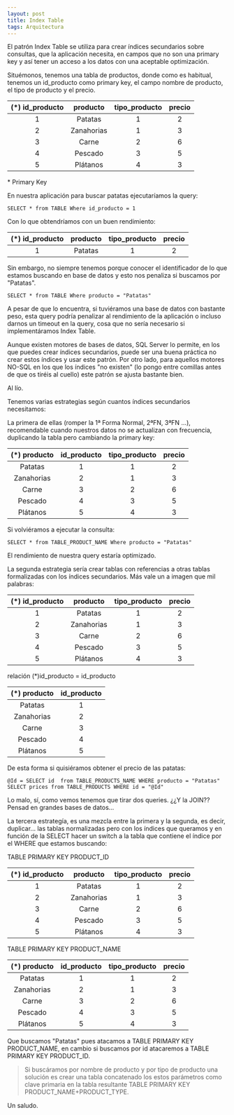 ```yaml
---
layout: post
title: Index Table
tags: Arquitectura
---
```


El patrón Index Table se utiliza para crear índices secundarios sobre consultas, que la aplicación necesita, en campos que no son una primary key y así tener un acceso a los datos con una aceptable optimización.

Situémonos, tenemos una tabla de productos, donde como es habitual, tenemos un id_producto como primary key, el campo nombre de producto, el tipo de producto y el precio.

|(*) id_producto|producto|tipo_producto|precio|
|:-:|:-:|:-:|:-:|
|1|Patatas|1| 2|
|2|Zanahorias|1|3|
|3|Carne|2|6|
|4|Pescado|3|5|
|5|Plátanos|4|3|

\* Primary Key

En nuestra aplicación para buscar patatas ejecutaríamos la query:

    SELECT * from TABLE Where id_producto = 1

Con lo que obtendríamos con un buen rendimiento:

|(*) id_producto|producto|tipo_producto|precio|
|:-:|:-:|:-:|:-:|
|1|Patatas|1| 2|


Sin embargo, no siempre tenemos porque conocer el identificador de lo que estamos buscando en base de datos y esto nos penaliza si buscamos por "Patatas".

    SELECT * from TABLE Where producto = "Patatas"

A pesar de que lo encuentra, si tuviéramos una base de datos con bastante peso, esta query podría penalizar al rendimiento de la aplicación o incluso darnos un timeout en la query, cosa que no sería necesario si implementáramos Index Table.

Aunque existen motores de bases de datos, SQL Server lo permite, en los que puedes crear índices secundarios, puede ser una buena práctica no crear estos índices y usar este patrón. Por otro lado, para aquellos motores NO-SQL en los que los índices "no existen" (lo pongo entre comillas antes de que os tiréis al cuello) este patrón se ajusta bastante bien.

Al lío.

Tenemos varias estrategias según cuantos índices secundarios necesitamos:

La primera de ellas (romper la 1ª Forma Normal, 2ªFN, 3ªFN ...), recomendable cuando nuestros datos no se actualizan con frecuencia, duplicando la tabla pero cambiando la primary key:

|(*) producto|id_producto|tipo_producto|precio|
|:-:|:-:|:-:|:-:|
|Patatas|1|1| 2|
|Zanahorias|2|1|3|
|Carne|3|2|6|
|Pescado|4|3|5|
|Plátanos|5|4|3|


Si volviéramos a ejecutar la consulta:

    SELECT * from TABLE_PRODUCT_NAME Where producto = "Patatas"

El rendimiento de nuestra query estaría optimizado.

La segunda estrategia sería crear tablas con referencias a otras tablas formalizadas con los índices secundarios. Más vale un a imagen que mil palabras:

|(*) id_producto|producto|tipo_producto|precio|
|:-:|:-:|:-:|:-:|
|1|Patatas|1| 2|
|2|Zanahorias|1|3|
|3|Carne|2|6|
|4|Pescado|3|5|
|5|Plátanos|4|3|

relación (*)id_producto = id_producto

|(*) producto|id_producto|
|:-:|:-:|
|Patatas|1|
|Zanahorias|2|
|Carne|3|
|Pescado|4|
|Plátanos|5|


De esta forma si quisiéramos obtener el precio de las patatas:

    @Id = SELECT id  from TABLE_PRODUCTS_NAME WHERE producto = "Patatas"
    SELECT prices from TABLE_PRODUCTS WHERE id = "@Id"

Lo malo, sí, como vemos tenemos que tirar dos queries. ¿¿Y la JOIN?? Pensad en grandes bases de datos...

La tercera estrategía, es una mezcla entre la primera y la segunda, es decir, duplicar... las tablas normalizadas pero con los índices que queramos y en función de la SELECT hacer un switch a la tabla que contiene el índice por el WHERE que estamos buscando:

TABLE PRIMARY KEY PRODUCT_ID

|(*) id_producto|producto|tipo_producto|precio|
|:-:|:-:|:-:|:-:|
|1|Patatas|1| 2|
|2|Zanahorias|1|3|
|3|Carne|2|6|
|4|Pescado|3|5|
|5|Plátanos|4|3|

TABLE PRIMARY KEY PRODUCT_NAME

|(*) producto|id_producto|tipo_producto|precio|
|:-:|:-:|:-:|:-:|
|Patatas|1|1| 2|
|Zanahorias|2|1|3|
|Carne|3|2|6|
|Pescado|4|3|5|
|Plátanos|5|4|3|

Que buscamos "Patatas" pues atacamos a TABLE PRIMARY KEY PRODUCT_NAME, en cambio si buscamos por id atacaremos a TABLE PRIMARY KEY PRODUCT_ID.

> Si buscáramos por nombre de producto y por tipo de producto una solución es crear una tabla concatenado los estos parámetros como clave primaria en la tabla resultante TABLE PRIMARY KEY PRODUCT_NAME+PRODUCT_TYPE.

Un saludo.
